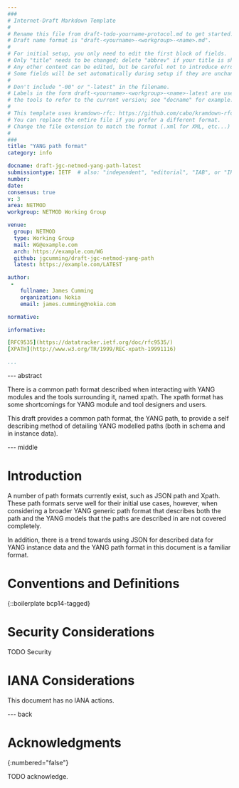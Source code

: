 ```yaml
---
###
# Internet-Draft Markdown Template
#
# Rename this file from draft-todo-yourname-protocol.md to get started.
# Draft name format is "draft-<yourname>-<workgroup>-<name>.md".
#
# For initial setup, you only need to edit the first block of fields.
# Only "title" needs to be changed; delete "abbrev" if your title is short.
# Any other content can be edited, but be careful not to introduce errors.
# Some fields will be set automatically during setup if they are unchanged.
#
# Don't include "-00" or "-latest" in the filename.
# Labels in the form draft-<yourname>-<workgroup>-<name>-latest are used by
# the tools to refer to the current version; see "docname" for example.
#
# This template uses kramdown-rfc: https://github.com/cabo/kramdown-rfc
# You can replace the entire file if you prefer a different format.
# Change the file extension to match the format (.xml for XML, etc...)
#
###
title: "YANG path format"
category: info

docname: draft-jgc-netmod-yang-path-latest
submissiontype: IETF  # also: "independent", "editorial", "IAB", or "IRTF"
number:
date:
consensus: true
v: 3
area: NETMOD
workgroup: NETMOD Working Group

venue:
  group: NETMOD
  type: Working Group
  mail: WG@example.com
  arch: https://example.com/WG
  github: jgcumming/draft-jgc-netmod-yang-path
  latest: https://example.com/LATEST

author:
 -
    fullname: James Cumming
    organization: Nokia
    email: james.cumming@nokia.com

normative:

informative:

[RFC9535](https://datatracker.ietf.org/doc/rfc9535/)
[XPATH](http://www.w3.org/TR/1999/REC-xpath-19991116)

...
```


--- abstract

There is a common path format described when interacting with YANG
modules and the tools surrounding it, named xpath.  The xpath format
has some shortcomings for YANG module and tool designers and users.

This draft provides a common path format, the YANG path, to
provide a self describing method of detailing YANG modelled paths
(both in schema and in instance data).

--- middle

# Introduction

A number of path formats currently exist, such as JSON path and Xpath.
These path formats serve well for their initial use cases, however,
when considering a broader YANG generic path format that describes both
the path and the YANG models that the paths are described in are not covered
completely.

In addition, there is a trend towards using JSON for described data for YANG
instance data and the YANG path format in this document is a familiar format.

# Conventions and Definitions

{::boilerplate bcp14-tagged}

# Security Considerations

TODO Security

# IANA Considerations

This document has no IANA actions.

--- back

# Acknowledgments
{:numbered="false"}

TODO acknowledge.
